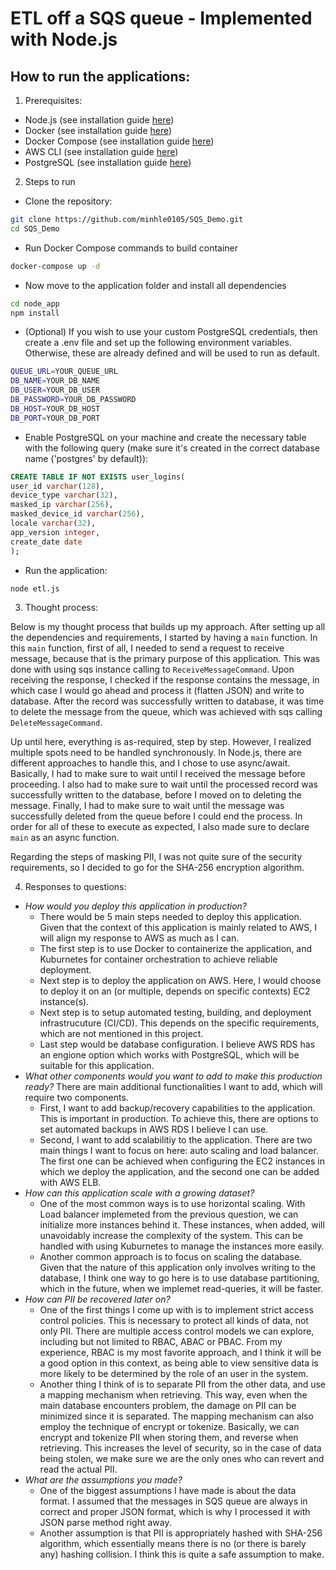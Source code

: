 # ETL off a SQS queue - Implemented with Node.js

## How to run the applications:

1. Prerequisites:
- Node.js (see installation guide [here](https://nodejs.org/en/learn/getting-started/how-to-install-nodejs))
- Docker (see installation guide [here](https://docs.docker.com/get-docker/))
- Docker Compose (see installation guide [here](https://docs.docker.com/compose/install/))
- AWS CLI (see installation guide [here](https://docs.aws.amazon.com/cli/latest/userguide/getting-started-install.html))
- PostgreSQL (see installation guide [here](https://www.postgresql.org/docs/current/tutorial-install.html))

2. Steps to run
- Clone the repository:
```bash
git clone https://github.com/minhle0105/SQS_Demo.git
cd SQS_Demo
```

- Run Docker Compose commands to build container
```bash
docker-compose up -d
```

- Now move to the application folder and install all dependencies
```bash
cd node_app
npm install
```

- (Optional) If you wish to use your custom PostgreSQL credentials, then create a .env file and set up the following environment variables. Otherwise, these are already defined and will be used to run as default.
```bash
QUEUE_URL=YOUR_QUEUE_URL
DB_NAME=YOUR_DB_NAME
DB_USER=YOUR_DB_USER
DB_PASSWORD=YOUR_DB_PASSWORD
DB_HOST=YOUR_DB_HOST
DB_PORT=YOUR_DB_PORT
```

- Enable PostgreSQL on your machine and create the necessary table with the following query (make sure it's created in the correct database name ('postgres' by default)):
```sql
CREATE TABLE IF NOT EXISTS user_logins(
user_id varchar(128),
device_type varchar(32),
masked_ip varchar(256),
masked_device_id varchar(256),
locale varchar(32),
app_version integer,
create_date date
);
```

- Run the application:
```bash
node etl.js
```
3. Thought process:


Below is my thought process that builds up my approach. After setting up all the dependencies and requirements, I started by having a `main` function. In this `main` function, first of all, I needed to send a request to receive message, because that is the primary purpose of this application. This was done with using sqs instance calling to `ReceiveMessageCommand`. Upon receiving the response, I checked if the response contains the message, in which case I would go ahead and process it (flatten JSON) and write to database. After the record was successfully written to database, it was time to delete the message from the queue, which was achieved with sqs calling `DeleteMessageCommand`.

Up until here, everything is as-required, step by step. However, I realized multiple spots need to be handled synchronously. In Node.js, there are different approaches to handle this, and I chose to use async/await. Basically, I had to make sure to wait until I received the message before proceeding. I also had to make sure to wait until the processed record was successfully written to the database, before I moved on to deleting the message. Finally, I had to make sure to wait until the message was successfully deleted from the queue before I could end the process. In order for all of these to execute as expected, I also made sure to declare `main` as an async function.

Regarding the steps of masking PII, I was not quite sure of the security requirements, so I decided to go for the SHA-256 encryption algorithm.

4. Responses to questions:
- *How would you deploy this application in production?*
    - There would be 5 main steps needed to deploy this application. Given that the context of this application is mainly related to AWS, I will align my response to AWS as much as I can.
    - The first step is to use Docker to containerize the application, and Kuburnetes for container orchestration to achieve reliable deployment.
    - Next step is to deploy the application on AWS. Here, I would choose to deploy it on an (or multiple, depends on specific contexts) EC2 instance(s).
    - Next step is to setup automated testing, building, and deployment infrastrucuture (CI/CD). This depends on the specific requirements, which are not mentioned in this project.
    - Last step would be database configuration. I believe AWS RDS has an engione option which works with PostgreSQL, which will be suitable for this application.
- *What other components would you want to add to make this production ready?*
    There are main additional functionalities I want to add, which will require two components.
    - First, I want to add backup/recovery capabilities to the application. This is important in production. To achieve this, there are options to set automated backups in AWS RDS I believe I can use.
    - Second, I want to add scalabilitiy to the application. There are two main things I want to focus on here: auto scaling and load balancer. The first one can be achieved when configuring the EC2 instances in which we deploy the application, and the second one can be added with AWS ELB.
- *How can this application scale with a growing dataset?*
    - One of the most common ways is to use horizontal scaling. With Load balancer implemeted from the previous question, we can initialize more instances behind it. These instances, when added, will unavoidably increase the complexity of the system. This can be handled with using Kuburnetes to manage the instances more easily.
    - Another common approach is to focus on scaling the database. Given that the nature of this application only involves writing to the database, I think one way to go here is to use database partitioning, which in the future, when we implemet read-queries, it will be faster.
- *How can PII be recovered later on?*
    - One of the first things I come up with is to implement strict access control policies. This is necessary to protect all kinds of data, not only PII. There are multiple access control models we can explore, including but not limited to RBAC, ABAC or PBAC. From my experience, RBAC is my most favorite approach, and I think it will be a good option in this context, as being able to view sensitive data is more likely to be determined by the role of an user in the system.
    - Another thing I think of is to separate PII from the other data, and use a mapping mechanism when retrieving. This way, even when the main database encounters problem, the damage on PII can be minimized since it is separated. The mapping mechanism can also employ the technique of encrypt or tokenize. Basically, we can encrypt and tokenize PII when storing them, and reverse when retrieving. This increases the level of security, so in the case of data being stolen, we make sure we are the only ones who can revert and read the actual PII.
- *What are the assumptions you made?*
    - One of the biggest assumptions I have made is about the data format. I assumed that the messages in SQS queue are always in correct and proper JSON format, which is why I processed it with JSON parse method right away.
    - Another assumption is that PII is appropriately hashed with SHA-256 algorithm, which essentially means there is no (or there is barely any) hashing collision. I think this is quite a safe assumption to make.